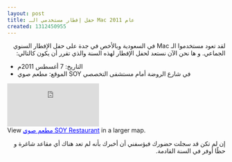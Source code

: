 ```yaml
---
layout: post
title: حفل إفطار مستخدمي الـ Mac عام 2011
created: 1312450955
---
```

<p style="direction:rtl;"> لقد تعود مستخدموا الـ Mac في السعودية وبالأخص في جدة على حفل الإفطار السنوي الجماعي. و ها نحن الآن نستعد لحفل الإفطار لهذه السنة والذي تقرر أن يكون كالتالي:
</p>

* التاريخ: 7 أغسطس 2011م
* الموقع: مطعم صوي SOY في شارع الروضة أمام مستشفى التخصصي

<iframe width="212" height="100" frameborder="0" scrolling="no" marginheight="0" marginwidth="0" src="http://maps.google.com/maps/ms?msa=0&amp;msid=217915510548314327048.000465b6ad3fa66ae2b00&amp;ie=UTF8&amp;ll=21.557639,39.146723&amp;spn=0,0&amp;t=h&amp;iwloc=000465b6af9e205cfaaaf&amp;output=embed"></iframe><br />View <a href="http://maps.google.com/maps/ms?msa=0&amp;msid=217915510548314327048.000465b6ad3fa66ae2b00&amp;ie=UTF8&amp;ll=21.557639,39.146723&amp;spn=0,0&amp;t=h&amp;iwloc=000465b6af9e205cfaaaf&amp;source=embed" style="color:#0000FF;text-align:left">مطعم صوي SOY Restaurant</a> in a larger map.

<p style="direction:rtl;">
إن لم تكن قد سجلت حضورك فيؤسفني أن أخبرك بأنه لم تعد هناك أي مقاعد شاغرة و حظًا أوفر في السنة القادمة.
</p>